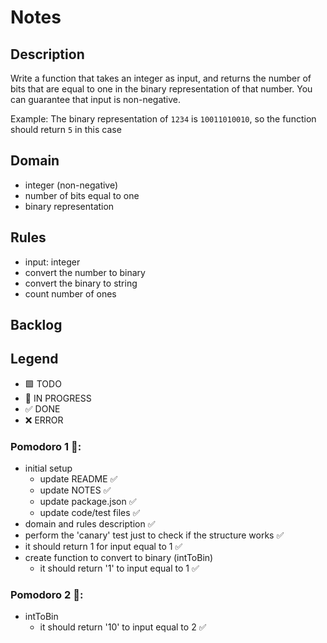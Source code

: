 # Notes

## Description

Write a function that takes an integer as input, and returns the number of bits that are equal to one in the binary representation of that number. You can guarantee that input is non-negative.

Example: The binary representation of `1234` is `10011010010`, so the function should return `5` in this case

## Domain

- integer (non-negative)
- number of bits equal to one
- binary representation

## Rules

- input: integer
- convert the number to binary
- convert the binary to string
- count number of ones

## Backlog

## Legend

- 🟩 TODO
- 🚧 IN PROGRESS
- ✅ DONE
- ❌ ERROR


### Pomodoro 1 🍅:

- initial setup
  - update README ✅
  - update NOTES ✅
  - update package.json ✅
  - update code/test files ✅
- domain and rules description ✅
- perform the 'canary' test just to check if the structure works ✅
- it should return 1 for input equal to 1 ✅
- create function to convert to binary (intToBin)
  - it should return '1' to input equal to 1 ✅

### Pomodoro 2 🍅:
- intToBin
  - it should return '10' to input equal to 2 ✅